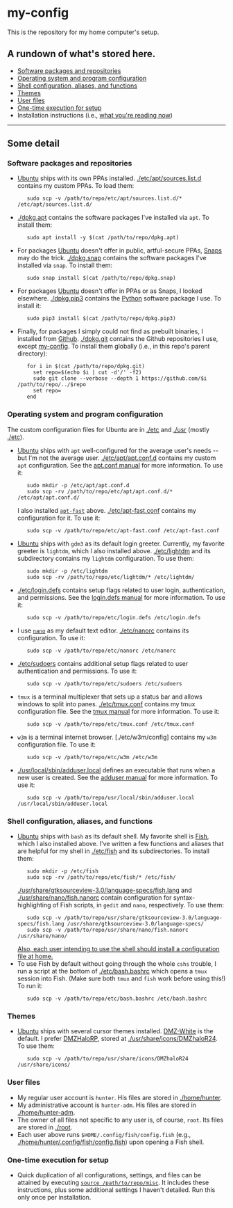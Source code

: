 # my-config
This is the repository for my home computer's setup.
## A rundown of what's stored here.
- [Software packages and repositories](#software-packages-and-repositories)
- [Operating system and program configuration](#operating-system-and-program-configuration)
- [Shell configuration, aliases, and functions](#shell-configuration-aliases-and-functions)
- [Themes](#themes)
- [User files](#user-files)
- [One-time execution for setup](#one-time-execution-for-setup)
- Installation instructions (i.e., [what you're reading now](README.md))
---
## Some detail
### Software packages and repositories
- [Ubuntu](https://ubuntu.com) ships with its own PPAs installed. [./etc/apt/sources.list.d](etc/apt/sources.list.d) contains my custom PPAs. To load them:
    ```shell
       sudo scp -v /path/to/repo/etc/apt/sources.list.d/* /etc/apt/sources.list.d/
    ```
- [./dpkg.apt](dpkg.apt) contains the software packages I've installed via `apt`. To install them:
    ```shell
       sudo apt install -y $(cat /path/to/repo/dpkg.apt)
    ```
- For packages [Ubuntu](https://ubuntu.com) doesn't offer in public, artful-secure PPAs, [Snaps](https://snapcraft.io) may do the trick. [./dpkg.snap](dpkg.snap) contains the software packages I've installed via `snap`. To install them:
    ```shell
       sudo snap install $(cat /path/to/repo/dpkg.snap)
    ```
- For packages [Ubuntu](https://ubuntu.com) doesn't offer in PPAs or as Snaps, I looked elsewhere. [./dpkg.pip3](dpkg.pip3) contains the [Python](https://python.org) software package I use. To install it:
    ```shell
       sudo pip3 install $(cat /path/to/repo/dpkg.pip3)
    ```
- Finally, for packages I simply could not find as prebuilt binaries, I installed from [Github](https://github.com). [./dpkg.git](dpkg.git) contains the Github repositories I use, except [my-config](#). To install them globally (i.e., in this repo's parent directory):
    ```shell
       for i in $(cat /path/to/repo/dpkg.git)
         set repo=$(echo $i | cut -d'/' -f2)
         sudo git clone --verbose --depth 1 https://github.com/$i /path/to/repo/../$repo
         set repo=
       end
    ```
### Operating system and program configuration
   The custom configuration files for Ubuntu are in [./etc](etc) and [./usr](usr) (mostly [./etc](etc)).
- [Ubuntu](https://ubuntu.com) ships with `apt` well-configured for the average user's needs -- but I'm not the average user. [./etc/apt/apt.conf.d](etc/apt/apt.conf.d) contains my custom `apt` configuration. See the [apt.conf manual](https://linux.die.net/man/5/apt.conf) for more information. To use it:
    ```shell
       sudo mkdir -p /etc/apt/apt.conf.d
       sudo scp -rv /path/to/repo/etc/apt/apt.conf.d/* /etc/apt/apt.conf.d/
    ```
    I also installed [`apt-fast`](https://github.com/ilikenwf/apt-fast) above. [./etc/apt-fast.conf](etc/apt-fast.conf) contains my configuration for it. To use it:
    ```shell
       sudo scp -v /path/to/repo/etc/apt-fast.conf /etc/apt-fast.conf
    ```
- [Ubuntu](https://ubuntu.com) ships with `gdm3` as its default login greeter. Currently, my favorite greeter is `lightdm`, which I also installed above. [./etc/lightdm](etc/lightdm) and its subdirectory contains my `lightdm` configuration. To use them:
    ```shell
       sudo mkdir -p /etc/lightdm
       sudo scp -rv /path/to/repo/etc/lightdm/* /etc/lightdm/
    ```
- [./etc/login.defs](etc/login.defs) contains setup flags related to user login, authentication, and permissions. See the [login.defs manual](http://man7.org/linux/man-pages/man5/login.defs.5.html) for more information. To use it:
    ```shell
       sudo scp -v /path/to/repo/etc/login.defs /etc/login.defs
    ```
- I use [`nano`](https://nano-editor.org) as my default text editor. [./etc/nanorc](etc/nanorc) contains its configuration. To use it:
    ```shell
       sudo scp -v /path/to/repo/etc/nanorc /etc/nanorc
    ```
- [./etc/sudoers](etc/sudoers) contains additional setup flags related to user authentication and permissions. To use it:
    ```shell
       sudo scp -v /path/to/repo/etc/sudoers /etc/sudoers
    ```
- `tmux` is a terminal multiplexer that sets up a status bar and allows windows to split into panes. [./etc/tmux.conf](etc/tmux.conf) contains my tmux configuration file. See the [tmux manual](https://man.openbsd.org/OpenBSD-current/man1/tmux.1) for more information. To use it:
    ```shell
       sudo scp -v /path/to/repo/etc/tmux.conf /etc/tmux.conf
    ```
- `w3m` is a terminal internet browser. [./etc/w3m/config] contains my `w3m` configuration file. To use it:
    ```shell
       sudo scp -v /path/to/repo/etc/w3m /etc/w3m
    ```
- [./usr/local/sbin/adduser.local](usr/local/sbin/adduser.local) defines an executable that runs when a new user is created. See the [adduser manual](manpages.ubuntu.com/manpages/artful/man8/adduser) for more information. To use it:
    ```shell
       sudo scp -v /path/to/repo/usr/local/sbin/adduser.local /usr/local/sbin/adduser.local
    ```
### Shell configuration, aliases, and functions
- [Ubuntu](https://ubuntu.com) ships with `bash` as its default shell. My favorite shell is [Fish](https://fishshell.com), which I also installed above. I've written a few functions and aliases that are helpful for my shell in [./etc/fish](etc/fish) and its subdirectories. To install them:
    ```shell
       sudo mkdir -p /etc/fish
       sudo scp -rv /path/to/repo/etc/fish/* /etc/fish/
    ```
    [./usr/share/gtksourceview-3.0/language-specs/fish.lang](usr/share/gtksourceview-3.0/language-specs/fish.lang) and [./usr/share/nano/fish.nanorc](usr/share/nano/fish.nanorc) contain configuration for syntax-highlighting of Fish scripts, in `gedit` and `nano`, respectively.
    To use them:
    ```shell
       sudo scp -v /path/to/repo/usr/share/gtksourceview-3.0/language-specs/fish.lang /usr/share/gtksourceview-3.0/language-specs/
       sudo scp -v /path/to/repo/usr/share/nano/fish.nanorc /usr/share/nano/
    ```
    [Also, each user intending to use the shell should install a configuration file at home.](#user)
- To use Fish by default without going through the whole `cshs` trouble, I run a script at the bottom of [./etc/bash.bashrc](etc/bash.bashrc) which opens a `tmux` session into Fish. (Make sure both `tmux` and `fish` work before using this!) To run it:
    ```shell
       sudo scp -v /path/to/repo/etc/bash.bashrc /etc/bash.bashrc
    ```
### Themes
- [Ubuntu](https://ubuntu.com) ships with several cursor themes installed. [DMZ-White](https://gnome-look.org/content/show.php/?content=159847) is the default. I prefer [DMZHaloRP](https://gnome-look.org/p/999745), stored at [./usr/share/icons/DMZhaloR24](usr/share/icons/DMZhaloR24). To use them:
    ```shell
       sudo scp -v /path/to/repo/usr/share/icons/DMZhaloR24 /usr/share/icons/
    ```
### User files
- My regular user account is `hunter`. His files are stored in [./home/hunter](home/hunter).
- My administrative account is `hunter-adm`. His files are stored in [./home/hunter-adm](home/hunter-adm).
- The owner of all files not specific to any user is, of course, `root`. Its files are stored in [./root](root).
- Each user above runs `$HOME/.config/fish/config.fish` (e.g., [./home/hunter/.config/fish/config.fish](home/hunter/.config/fish/config.fish)) upon opening a Fish shell.
### One-time execution for setup
- Quick duplication of all configurations, settings, and files can be attained by executing [`source /path/to/repo/misc`](misc). It includes these instructions, plus some additional settings I haven't detailed. Run this only once per installation.
